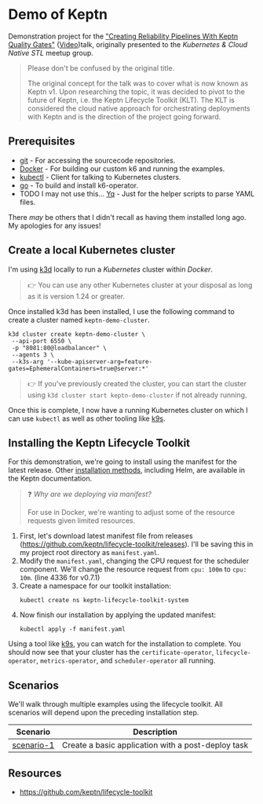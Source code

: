 # Demo of Keptn

Demonstration project for the ["Creating Reliability Pipelines With Keptn Quality Gates"](https://www.meetup.com/kubernetes-cloud-native-stl/events/292339663/)
([Video](https://www.youtube.com/watch?v=5u6GJIU0oi8))talk, originally presented to the _Kubernetes & Cloud Native STL_
meetup group.

> Please don't be confused by the original title.
> 
> The original concept for the talk was to cover what is now known as Keptn v1. Upon researching the topic, it was decided
> to pivot to the future of Keptn, i.e. the Keptn Lifecycle Toolkit (KLT). The KLT is considered the cloud native
> approach for orchestrating deployments with Keptn and is the direction of the project going forward.

## Prerequisites
* [git](https://git-scm.com/) - For accessing the sourcecode repositories.
* [Docker](https://docs.docker.com/get-docker/) - For building our custom k6 and running the examples.
* [kubectl](https://kubernetes.io/releases/download/#kubectl) - Client for talking to Kubernetes clusters.
* [go](https://go.dev/doc/install) - To build and install k6-operator.
* TODO I may not use this... [Yq](https://mikefarah.gitbook.io/yq/) - Just for the helper scripts to parse YAML files.

There _may_ be others that I didn't recall as having them installed long ago. My apologies for any issues!

## Create a local Kubernetes cluster
I'm using [k3d](https://k3d.io/) locally to run a _Kubernetes_ cluster within _Docker_. 

> :point_right: You can use any other Kubernetes cluster at your disposal as long as it is version 1.24 or greater.

Once installed k3d has been installed, I use the following command to create a cluster named `keptn-demo-cluster`.

```shell
k3d cluster create keptn-demo-cluster \
 --api-port 6550 \
 -p "8081:80@loadbalancer" \
 --agents 3 \
 --k3s-arg '--kube-apiserver-arg=feature-gates=EphemeralContainers=true@server:*'
```
> :point_right: If you've previously created the cluster, you can start the cluster using `k3d cluster start keptn-demo-cluster`
> if not already running.

Once this is complete, I now have a running Kubernetes cluster on which I can use `kubectl` as well as other tooling
like [k9s](https://k9scli.io/).

## Installing the Keptn Lifecycle Toolkit
For this demonstration, we're going to install using the manifest for the latest release. Other [installation methods](https://lifecycle.keptn.sh/docs/install/),
including Helm, are available in the Keptn documentation.

> :question: _Why are we deploying via manifest?_
> 
> For use in Docker, we're wanting to adjust some of the resource requests given limited resources.

1. First, let's download latest manifest file from releases (https://github.com/keptn/lifecycle-toolkit/releases).
I'll be saving this in my project root directory as `manifest.yaml`.
1. Modify the `manifest.yaml`, changing the CPU request for the scheduler component. We'll change the resource request from `cpu: 100m` to `cpu: 10m`. (line 4336 for v0.7.1)
1. Create a namespace for our toolkit installation:
   ```shell
   kubectl create ns keptn-lifecycle-toolkit-system
   ```
1. Now finish our installation by applying the updated manifest:
   ```shell
   kubectl apply -f manifest.yaml
   ```
Using a tool like [k9s](https://k9scli.io/), you can watch for the installation to complete. You should now see that your
cluster has the `certificate-operator`, `lifecycle-operator`, `metrics-operator`, and `scheduler-operator` all running.

## Scenarios
We'll walk through multiple examples using the lifecycle toolkit. All scenarios will depend upon the preceding installation step.

| Scenario                  | Description                                       |
|---------------------------|---------------------------------------------------|
| [scenario-1](scenario-1/) |Create a basic application with a post-deploy task |

## Resources
- https://github.com/keptn/lifecycle-toolkit
